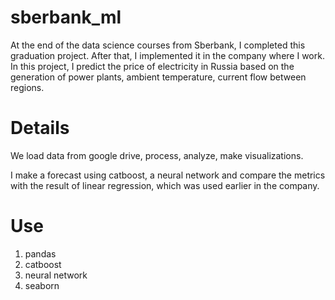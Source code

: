 # sberbank_ml
At the end of the data science courses from Sberbank, I completed this graduation project. After that, I implemented it in the company where I work.
In this project, I predict the price of electricity in Russia based on the generation of power plants, ambient temperature, current flow between regions.

# Details
We load data from google drive, process, analyze, make visualizations.

I make a forecast using catboost, a neural network and compare the metrics with the result of linear regression, which was used earlier in the company.

# Use
1. pandas
2. catboost
3. neural network
4. seaborn
